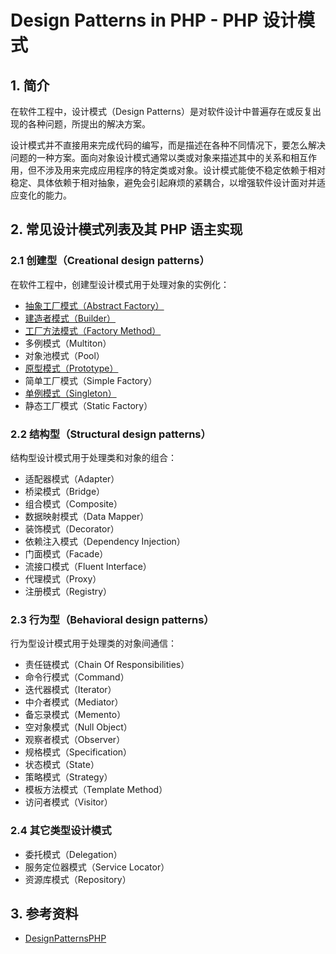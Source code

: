 # Design Patterns in PHP - PHP 设计模式

## 1. 简介

在软件工程中，设计模式（Design Patterns）是对软件设计中普遍存在或反复出现的各种问题，所提出的解决方案。

设计模式并不直接用来完成代码的编写，而是描述在各种不同情况下，要怎么解决问题的一种方案。面向对象设计模式通常以类或对象来描述其中的关系和相互作用，但不涉及用来完成应用程序的特定类或对象。设计模式能使不稳定依赖于相对稳定、具体依赖于相对抽象，避免会引起麻烦的紧耦合，以增强软件设计面对并适应变化的能力。

## 2. 常见设计模式列表及其 PHP 语主实现

### 2.1 创建型（Creational design patterns）

在软件工程中，创建型设计模式用于处理对象的实例化：

- [抽象工厂模式（Abstract Factory）](./DesignPatterns/Creational/AbstractFactory/)
- [建造者模式（Builder）](./DesignPatterns/Creational/Builder/)
- [工厂方法模式（Factory Method）](./DesignPatterns/Creational/FactoryMethod/)
- 多例模式（Multiton）
- 对象池模式（Pool）
- [原型模式（Prototype）](./DesignPatterns/Creational/Prototype/)
- 简单工厂模式（Simple Factory）
- [单例模式（Singleton）](./DesignPatterns/Creational/Singleton/)
- 静态工厂模式（Static Factory）

### 2.2 结构型（Structural design patterns）

结构型设计模式用于处理类和对象的组合：

- 适配器模式（Adapter）
- 桥梁模式（Bridge）
- 组合模式（Composite）
- 数据映射模式（Data Mapper）
- 装饰模式（Decorator）
- 依赖注入模式（Dependency Injection）
- 门面模式（Facade）
- 流接口模式（Fluent Interface）
- 代理模式（Proxy）
- 注册模式（Registry）

### 2.3 行为型（Behavioral design patterns）

行为型设计模式用于处理类的对象间通信：

- 责任链模式（Chain Of Responsibilities）
- 命令行模式（Command）
- 迭代器模式（Iterator）
- 中介者模式（Mediator）
- 备忘录模式（Memento）
- 空对象模式（Null Object）
- 观察者模式（Observer）
- 规格模式（Specification）
- 状态模式（State）
- 策略模式（Strategy）
- 模板方法模式（Template Method）
- 访问者模式（Visitor）

### 2.4 其它类型设计模式

- 委托模式（Delegation）
- 服务定位器模式（Service Locator）
- 资源库模式（Repository）

## 3. 参考资料

- [DesignPatternsPHP](http://designpatternsphp.readthedocs.io/en/latest/)

